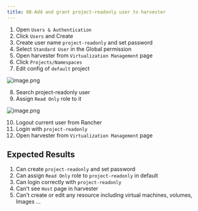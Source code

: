 ```yaml
---
title: 08-Add and grant project-readonly user to harvester
---
```

1. Open `Users & Authentication` 
2. Click `Users` and Create
3. Create user name `project-readonly` and set password
4. Select `Standard User` in the Global permission
5. Open harvester from `Virtualization Management` page
6. Click `Projects/Namespaces`
7. Edit config of `default` project

![image.png](https://images.zenhubusercontent.com/61519853321ea20d65443929/25221ce8-909a-4532-85d0-5a1912528f37)

8. Search project-readonly user
9.  Assign `Read Only` role to it

![image.png](https://images.zenhubusercontent.com/61519853321ea20d65443929/0effd0f6-6e20-4415-801b-03c4c6294a24)

10. Logout current user from Rancher 
11. Login with `project-readonly`
12. Open harvester from `Virtualization Management` page

## Expected Results
1. Can create `project-readonly` and set password
2. Can assign `Read Only` role to `project-readonly` in default
3. Can login correctly with `project-readonly`
4. Can't see `Host` page in harvester
5. Can't create or edit any resource including virtual machines, volumes, Images ...